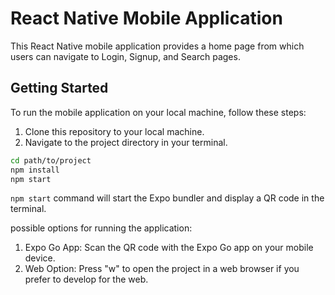 # React Native Mobile Application

This React Native mobile application provides a home page from which users can navigate to Login, Signup, and Search pages.

## Getting Started

To run the mobile application on your local machine, follow these steps:

1. Clone this repository to your local machine.
2. Navigate to the project directory in your terminal.

```bash
cd path/to/project
npm install
npm start 
```

```npm start``` command will start the Expo bundler and display a QR code in the terminal.

possible options for running the application:
1. Expo Go App: Scan the QR code with the Expo Go app on your mobile device.
2. Web Option: Press "w" to open the project in a web browser if you prefer to develop for the web.
